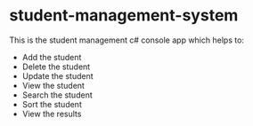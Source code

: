 # student-management-system
This is the student management c# console app which helps to:
- Add the student
- Delete the student
- Update the student
- View the student
- Search the student
- Sort the student
- View the results